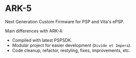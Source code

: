 # ARK-5
Next Generation Custom Firmware for PSP and Vita's ePSP.

Main differences with ARK-4:
- Compiled with latest PSPSDK.
- Modular project for easier development (`Divide et Impera`).
- Code cleanup, refactor, restyling, fixes, improvements, etc.
